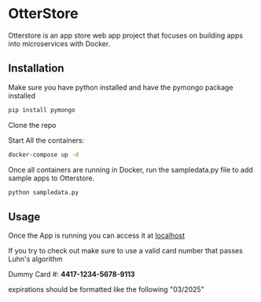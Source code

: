# OtterStore

Otterstore is an app store web app project that focuses on building apps into microservices with Docker.

## Installation

Make sure you have python installed and have the pymongo package installed
```bash
pip install pymongo
```

Clone the repo

Start All the containers:

```bash
docker-compose up -d
```

Once all containers are running in Docker, run the sampledata.py file to add sample apps to Otterstore.

```bash
python sampledata.py
```

## Usage

Once the App is running you can access it at [localhost](http://localhost/)

If you try to check out make sure to use a valid card number that passes Luhn's algorithm

Dummy Card #: **4417-1234-5678-9113**

expirations should be formatted like the following "03/2025"